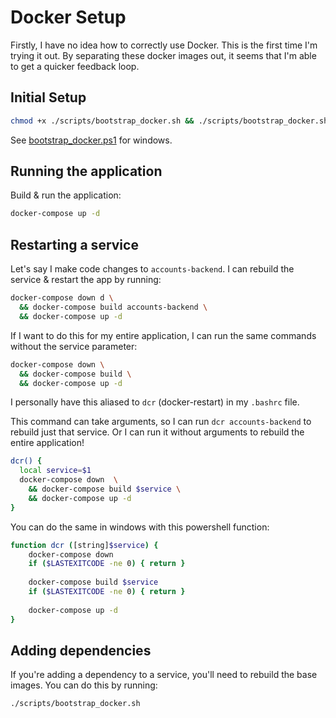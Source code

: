 # Docker Setup

Firstly, I have no idea how to correctly use Docker. This is the first time I'm trying it out. By separating these docker images out, it seems that I'm able to get a quicker feedback loop.

## Initial Setup

```bash 
chmod +x ./scripts/bootstrap_docker.sh && ./scripts/bootstrap_docker.sh 
```

See [bootstrap_docker.ps1](../scripts/windows/bootstrap_docker.ps1) for windows.

## Running the application

Build & run the application:
```bash
docker-compose up -d
```

## Restarting a service

Let's say I make code changes to `accounts-backend`. I can rebuild the service & restart the app by running:

```bash
docker-compose down d \
  && docker-compose build accounts-backend \
  && docker-compose up -d
```

If I want to do this for my entire application, I can run the same commands without the service parameter:

```bash 
docker-compose down \
  && docker-compose build \
  && docker-compose up -d
```

I personally have this aliased to `dcr` (docker-restart) in my `.bashrc` file.

This command can take arguments, so I can run `dcr accounts-backend` to rebuild just that service. Or I can run it without arguments to rebuild the entire application!

```bash
dcr() {
  local service=$1
  docker-compose down  \
    && docker-compose build $service \
    && docker-compose up -d                                               
}   
```

You can do the same in windows with this powershell function:

```bash
function dcr ([string]$service) {
    docker-compose down 
    if ($LASTEXITCODE -ne 0) { return }
    
    docker-compose build $service
    if ($LASTEXITCODE -ne 0) { return }
    
    docker-compose up -d
}
```

## Adding dependencies

If you're adding a dependency to a service, you'll need to rebuild the base images. You can do this by running:

```
./scripts/bootstrap_docker.sh
```